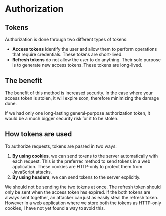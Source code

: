 ﻿# Authorization

## Tokens
Authorization is done through two different types of tokens:

- **Access tokens** identify the user and allow them to perform operations that require credentials. These tokens are short-lived.
- **Refresh tokens** do not allow the user to do anything. Their sole purpose is to generate new access tokens. These tokens are long-lived.

## The benefit
The benefit of this method is increased security. In the case where your access token is stolen, it will expire soon, therefore minimizing the damage done.

If we had only one long-lasting general-purpose authorization token, it would be a much bigger security risk for it to be stolen.

## How tokens are used
To authorize requests, tokens are passed in two ways:

1. **By using cookies**, we can send tokens to the server automatically with each request. This is the preferred method to send tokens in a web application. These cookies are HTTP-only to protect them from JavaScript attacks.
2. **By using headers**, we can send tokens to the server explicitly.

We should not be sending the two tokens at once. The refresh token should only be sent when the access token has expired. If the both tokens are always sent together, an attacker can just as easily steal the refresh token. However in a web application where we store both the tokens as HTTP-only cookies, I have not yet found a way to avoid this.
